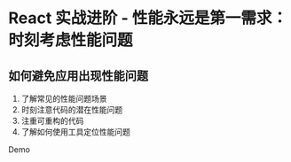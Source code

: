 # React 实战进阶 - 性能永远是第一需求：时刻考虑性能问题

## 如何避免应用出现性能问题

1. 了解常见的性能问题场景
2. 时刻注意代码的潜在性能问题
3. 注重可重构的代码
4. 了解如何使用工具定位性能问题


Demo
